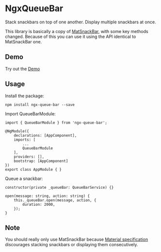 # NgxQueueBar

Stack snackbars on top of one another. Display multiple snackbars at once.

This library is basically a copy of [MatSnackBar](https://github.com/angular/components/tree/master/src/material/snack-bar), with some key methods changed. Because of this you can use it using the API identical to MatSnackBar one.

## Demo

Try out the [Demo](https://anovokmet.github.io/NgxQueueBar/)

## Usage

Install the package:

```
npm install ngx-queue-bar --save
```

Import QueueBarModule:

```
import { QueueBarModule } from 'ngx-queue-bar';

@NgModule({
    declarations: [AppComponent],
    imports: [
        ...
        QueueBarModule
    ],
    providers: [],
    bootstrap: [AppComponent]
})
export class AppModule { }
```

Queue a snackbar:
```
constructor(private _queueBar: QueueBarService) {}

open(message: string, action: string) {
    this._queueBar.open(message, action, {
        duration: 2000,
    });
}
```

## Note

You should really only use MatSnackBar because [Material specification](https://material.io/components/snackbars#behavior) discourages stacking snackbars or displaying them consecutively.  

